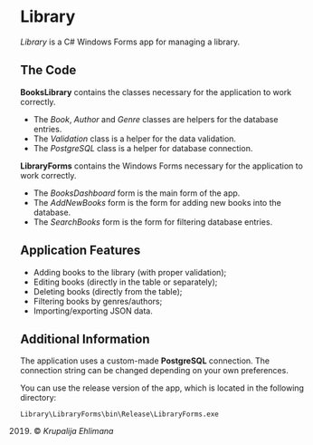 # Library

*Library* is a C# Windows Forms app for managing a library.

## The Code

**BooksLibrary** contains the classes necessary for the application to work correctly.

- The *Book*, *Author* and *Genre* classes are helpers for the database entries.
- The *Validation* class is a helper for the data validation.
- The *PostgreSQL* class is a helper for database connection.

**LibraryForms** contains the Windows Forms necessary for the application to work correctly.

- The *BooksDashboard* form is the main form of the app.
- The *AddNewBooks* form is the form for adding new books into the database.
- The *SearchBooks* form is the form for filtering database entries.

## Application Features

- Adding books to the library (with proper validation);
- Editing books (directly in the table or separately);
- Deleting books (directly from the table);
- Filtering books by genres/authors;
- Importing/exporting JSON data.

## Additional Information

The application uses a custom-made **PostgreSQL** connection. The connection string can be changed depending on your own preferences.

You can use the release version of the app, which is located in the following directory:

```
Library\LibraryForms\bin\Release\LibraryForms.exe
```

2019. © *Krupalija Ehlimana*